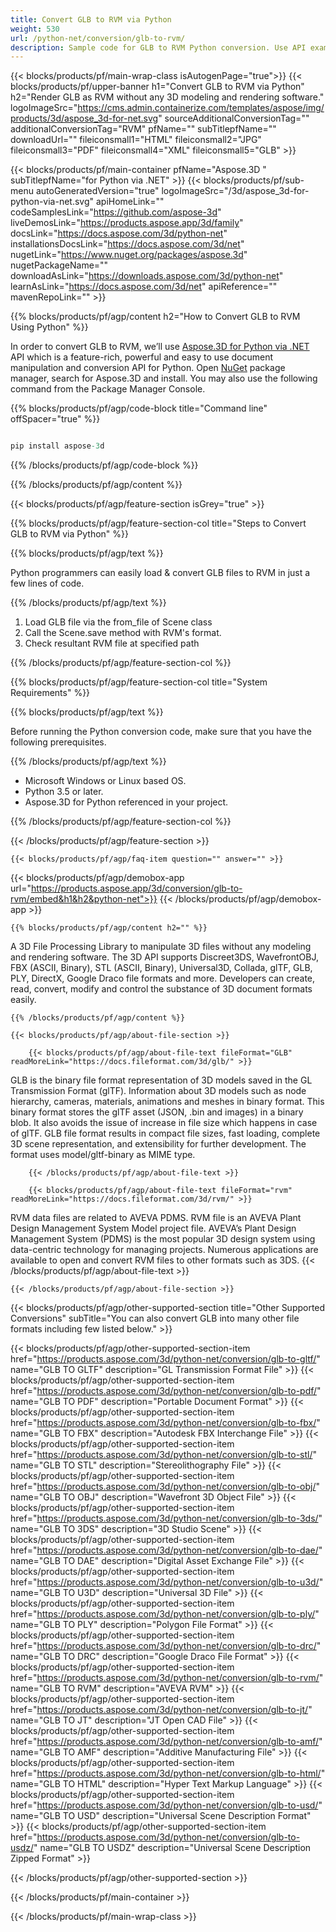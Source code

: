 ```yaml
---
title: Convert GLB to RVM via Python 
weight: 530
url: /python-net/conversion/glb-to-rvm/ 
description: Sample code for GLB to RVM Python conversion. Use API example code for batch GLB files to RVM conversion within VB.NET, Asp.NET or any .NET based application.
---
```


{{< blocks/products/pf/main-wrap-class isAutogenPage="true">}}
{{< blocks/products/pf/upper-banner h1="Convert GLB to RVM via Python" h2="Render GLB as RVM without any 3D modeling and rendering software." logoImageSrc="https://cms.admin.containerize.com/templates/aspose/img/products/3d/aspose_3d-for-net.svg" sourceAdditionalConversionTag="" additionalConversionTag="RVM" pfName="" subTitlepfName="" downloadUrl="" fileiconsmall1="HTML" fileiconsmall2="JPG" fileiconsmall3="PDF" fileiconsmall4="XML" fileiconsmall5="GLB" >}}

{{< blocks/products/pf/main-container pfName="Aspose.3D " subTitlepfName="for Python via .NET" >}}
{{< blocks/products/pf/sub-menu autoGeneratedVersion="true" logoImageSrc="/3d/aspose_3d-for-python-via-net.svg" apiHomeLink="" codeSamplesLink="https://github.com/aspose-3d" liveDemosLink="https://products.aspose.app/3d/family" docsLink="https://docs.aspose.com/3d/python-net" installationsDocsLink="https://docs.aspose.com/3d/net" nugetLink="https://www.nuget.org/packages/aspose.3d" nugetPackageName="" downloadAsLink="https://downloads.aspose.com/3d/python-net" learnAsLink="https://docs.aspose.com/3d/net" apiReference="" mavenRepoLink="" >}}

{{% blocks/products/pf/agp/content h2="How to Convert GLB to RVM Using Python" %}}

 In order to convert GLB to RVM, we’ll use
 [Aspose.3D for Python via .NET](https://products.aspose.com/3d/python-net) 
 API which is a feature-rich, powerful and easy to use document manipulation and conversion API for Python. Open
 [NuGet](https://www.nuget.org/packages/aspose.3d) 
 package manager, search for
 Aspose.3D 
 and install. You may also use the following command from the Package Manager Console.

{{% blocks/products/pf/agp/code-block title="Command line" offSpacer="true" %}}

```cs

pip install aspose-3d

```

{{% /blocks/products/pf/agp/code-block %}}

{{% /blocks/products/pf/agp/content %}}

{{< blocks/products/pf/agp/feature-section isGrey="true" >}}

{{% blocks/products/pf/agp/feature-section-col title="Steps to Convert GLB to RVM via Python" %}}

{{% blocks/products/pf/agp/text %}}

 Python programmers can easily load & convert GLB files to RVM in just a few lines of code.

{{% /blocks/products/pf/agp/text %}}

1.  Load GLB file via the from_file of Scene class
1.  Call the Scene.save method with RVM's format.
1.  Check resultant RVM file at specified path

{{% /blocks/products/pf/agp/feature-section-col %}}

{{% blocks/products/pf/agp/feature-section-col title="System Requirements" %}}

{{% blocks/products/pf/agp/text %}}

 Before running the Python conversion code, make sure that you have the following prerequisites.

{{% /blocks/products/pf/agp/text %}}

-  Microsoft Windows or Linux based OS.
-  Python 3.5 or later.
-  Aspose.3D for Python referenced in your project.

{{% /blocks/products/pf/agp/feature-section-col %}}

{{< /blocks/products/pf/agp/feature-section >}}

    {{< blocks/products/pf/agp/faq-item question="" answer="" >}}

{{< blocks/products/pf/agp/demobox-app url="https://products.aspose.app/3d/conversion/glb-to-rvm/embed&h1&h2&python-net">}}
{{< /blocks/products/pf/agp/demobox-app >}}
 
<!-- aboutfile Starts -->


    {{% blocks/products/pf/agp/content h2="" %}}

 A 3D File Processing Library to manipulate 3D files without any modeling and rendering software. The 3D API supports Discreet3DS, WavefrontOBJ, FBX (ASCII, Binary), STL (ASCII, Binary), Universal3D, Collada, glTF, GLB, PLY, DirectX, Google Draco file formats and more. Developers can create, read, convert, modify and control the substance of 3D document formats easily.



    {{% /blocks/products/pf/agp/content %}}

    {{< blocks/products/pf/agp/about-file-section >}}

        {{< blocks/products/pf/agp/about-file-text fileFormat="GLB" readMoreLink="https://docs.fileformat.com/3d/glb/" >}}
GLB is the binary file format representation of 3D models saved in the GL Transmission Format (glTF). Information about 3D models such as node hierarchy, cameras, materials, animations and meshes in binary format. This binary format stores the glTF asset (JSON, .bin and images) in a binary blob. It also avoids the issue of increase in file size which happens in case of glTF. GLB file format results in compact file sizes, fast loading, complete 3D scene representation, and extensibility for further development. The format uses model/gltf-binary as MIME type.

        {{< /blocks/products/pf/agp/about-file-text >}}

        {{< blocks/products/pf/agp/about-file-text fileFormat="rvm" readMoreLink="https://docs.fileformat.com/3d/rvm/" >}}
RVM data files are related to AVEVA PDMS. RVM file is an AVEVA Plant Design Management System Model project file. AVEVA&rsquo;s Plant Design Management System (PDMS) is the most popular 3D design system using data-centric technology for managing projects. Numerous applications are available to open and convert RVM files to other formats such as 3DS.
        {{< /blocks/products/pf/agp/about-file-text >}}

    {{< /blocks/products/pf/agp/about-file-section >}}



<!-- aboutfile Ends -->

{{< blocks/products/pf/agp/other-supported-section title="Other Supported Conversions" subTitle="You can also convert GLB into many other file formats including few listed below." >}}

{{< blocks/products/pf/agp/other-supported-section-item href="https://products.aspose.com/3d/python-net/conversion/glb-to-gltf/" name="GLB TO GLTF" description="GL Transmission Format File" >}}
{{< blocks/products/pf/agp/other-supported-section-item href="https://products.aspose.com/3d/python-net/conversion/glb-to-pdf/" name="GLB TO PDF" description="Portable Document Format" >}}
{{< blocks/products/pf/agp/other-supported-section-item href="https://products.aspose.com/3d/python-net/conversion/glb-to-fbx/" name="GLB TO FBX" description="Autodesk FBX Interchange File" >}}
{{< blocks/products/pf/agp/other-supported-section-item href="https://products.aspose.com/3d/python-net/conversion/glb-to-stl/" name="GLB TO STL" description="Stereolithography File" >}}
{{< blocks/products/pf/agp/other-supported-section-item href="https://products.aspose.com/3d/python-net/conversion/glb-to-obj/" name="GLB TO OBJ" description="Wavefront 3D Object File" >}}
{{< blocks/products/pf/agp/other-supported-section-item href="https://products.aspose.com/3d/python-net/conversion/glb-to-3ds/" name="GLB TO 3DS" description="3D Studio Scene" >}}
{{< blocks/products/pf/agp/other-supported-section-item href="https://products.aspose.com/3d/python-net/conversion/glb-to-dae/" name="GLB TO DAE" description="Digital Asset Exchange File" >}}
{{< blocks/products/pf/agp/other-supported-section-item href="https://products.aspose.com/3d/python-net/conversion/glb-to-u3d/" name="GLB TO U3D" description="Universal 3D File" >}}
{{< blocks/products/pf/agp/other-supported-section-item href="https://products.aspose.com/3d/python-net/conversion/glb-to-ply/" name="GLB TO PLY" description="Polygon File Format" >}}
{{< blocks/products/pf/agp/other-supported-section-item href="https://products.aspose.com/3d/python-net/conversion/glb-to-drc/" name="GLB TO DRC" description="Google Draco File Format" >}}
{{< blocks/products/pf/agp/other-supported-section-item href="https://products.aspose.com/3d/python-net/conversion/glb-to-rvm/" name="GLB TO RVM" description="AVEVA RVM" >}}
{{< blocks/products/pf/agp/other-supported-section-item href="https://products.aspose.com/3d/python-net/conversion/glb-to-jt/" name="GLB TO JT" description="JT Open CAD File" >}}
{{< blocks/products/pf/agp/other-supported-section-item href="https://products.aspose.com/3d/python-net/conversion/glb-to-amf/" name="GLB TO AMF" description="Additive Manufacturing File" >}}
{{< blocks/products/pf/agp/other-supported-section-item href="https://products.aspose.com/3d/python-net/conversion/glb-to-html/" name="GLB TO HTML" description="Hyper Text Markup Language" >}}
{{< blocks/products/pf/agp/other-supported-section-item href="https://products.aspose.com/3d/python-net/conversion/glb-to-usd/" name="GLB TO USD" description="Universal Scene Description Format" >}}
{{< blocks/products/pf/agp/other-supported-section-item href="https://products.aspose.com/3d/python-net/conversion/glb-to-usdz/" name="GLB TO USDZ" description="Universal Scene Description Zipped Format" >}}

{{< /blocks/products/pf/agp/other-supported-section >}}

{{< /blocks/products/pf/main-container >}}
    
{{< /blocks/products/pf/main-wrap-class >}}
